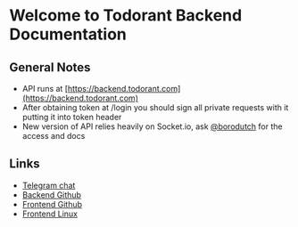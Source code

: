 # Welcome to Todorant Backend Documentation

## General Notes

- API runs at [https://backend.todorant.com](https://backend.todorant.com)
- After obtaining token at /login you should sign all private requests with it putting it into token header
- New version of API relies heavily on Socket.io, ask [@borodutch](https://t.me/borodutch) for the access and docs

## Links

- [Telegram chat](https://t.me/todorant_feedback)
- [Backend Github](https://github.com/Borodutch/todorant-backend)
- [Frontend Github](https://github.com/Borodutch/todorant-frontend)
- [Frontend Linux](https://github.com/hdsujnb/todorantgtk)
